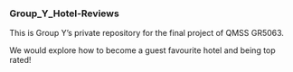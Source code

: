 ### Group_Y_Hotel-Reviews

This is Group Y’s private repository for the final project of QMSS GR5063.

We would explore how to become a guest favourite hotel and being top rated!
